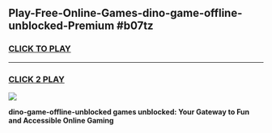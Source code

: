 
## Play-Free-Online-Games-dino-game-offline-unblocked-Premium #b07tz
<h3>
<a href="https://premium.freeplayer.one?title=dino-game-offline-unblocked&ref=8M">CLICK TO PLAY</a></h3>
<hr>

<h3>
<a href="https://premium.freeplayer.one?title=dino-game-offline-unblocked&ref=8M">CLICK 2 PLAY</a>
  
</h3>

<a href="https://premium.freeplayer.one?title=dino-game-offline-unblocked&ref=8M"><img src="https://clearcache.store/games.png"></a>


**dino-game-offline-unblocked games unblocked: Your Gateway to Fun and Accessible Online Gaming**
